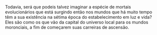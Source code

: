 ﻿Todavia, será que podeis talvez imaginar a espécie de mortais evolucionários que está surgindo então nos mundos que há muito tempo têm a sua existência na sétima época do estabelecimento em luz e vida? Eles são como os que vão da capital do universo local para os mundos moronciais, a fim de começarem suas carreiras de ascensão.